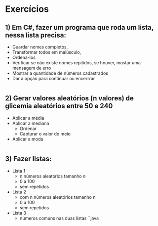 # Exercícios
## 1) Em C#, fazer um programa que roda um lista, nessa lista precisa:
* Guardar nomes completos, 
* Transformar todos em maiúsculo, 
* Ordena-los
* Verificar se não existe nomes repitidos, se houver, mostar uma mensagem de erro
* Mostrar a quantidade de números cadastrados
* Dar a opção para continuar ou encerrrar
```C#

```

## 2) Gerar valores aleatórios (n valores) de glicemia aleatórios entre 50 e 240
* Aplicar a média
* Aplicar a mediana
  * Ordenar
  * Capturar o valor do meio
* Aplicar a moda
```java

```

## 3) Fazer listas:
* Lista 1
  * n números aleatórios tamanho n
  * 0 a 100
  * sem repetidos
* Lista 2
  * com n números aleatórios tamanho n
  * 0 a 100
  * sem repetidos
* Lista 3
  * números comuns nas duas listas
``java

```
